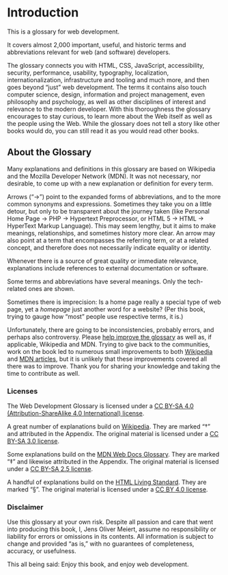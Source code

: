 # Introduction

This is a glossary for web&nbsp;development.

It covers almost 2,000 important, useful, and historic terms and abbreviations relevant for web (and software)&nbsp;developers.

The glossary connects you with HTML, CSS, JavaScript, accessibility, security, performance, usability, typography, localization, internationalization, infrastructure and tooling and much more, and then goes beyond “just” web development. The terms it contains also touch computer science, design, information and project management, even philosophy and psychology, as well as other disciplines of interest and relevance to the modern developer. With this thoroughness the glossary encourages to stay curious, to learn more about the Web itself as well as the people using the Web. While the glossary does not tell a story like other books would do, you can still read it as you would read other&nbsp;books.

## About the Glossary

Many explanations and definitions in this glossary are based on Wikipedia and the Mozilla Developer Network (MDN). It was not necessary, nor desirable, to come up with a new explanation or definition for every&nbsp;term.

Arrows (“→”) point to the expanded forms of abbreviations, and to the more common synonyms and expressions. Sometimes they take you on a little detour, but only to be transparent about the journey taken (like Personal Home Page → PHP → Hypertext Preprocessor, or HTML&nbsp;5 → HTML → HyperText Markup Language). This may seem lengthy, but it aims to make meanings, relationships, and sometimes history more clear. An arrow may also point at a term that encompasses the referring term, or at a related concept, and therefore does not necessarily indicate equality or&nbsp;identity.

Whenever there is a source of great quality or immediate relevance, explanations include references to external documentation or&nbsp;software.

Some terms and abbreviations have several meanings. Only the tech-related ones are&nbsp;shown.

Sometimes there is imprecision: Is a home page really a special type of web page, yet a _homepage_ just another word for a website? (Per this book, trying to gauge how “most” people use respective terms, it&nbsp;is.)

Unfortunately, there are going to be inconsistencies, probably errors, and perhaps also controversy. Please [help improve the glossary](https://github.com/j9t/web-development-glossary-forum/issues/new) as well as, if applicable, Wikipedia and MDN. Trying to give back to the communities, work on the book led to numerous small improvements to both [Wikipedia](https://en.wikipedia.org/wiki/Special:Contributions/Jens_Meiert) and [MDN articles](https://wiki.developer.mozilla.org/en-US/dashboards/revisions?user=j9t), but it is unlikely that these improvements covered all there was to improve. Thank you for sharing your knowledge and taking the time to contribute as&nbsp;well.

### Licenses

The Web Development Glossary is licensed under a [CC BY-SA 4.0 (Attribution-ShareAlike 4.0 International) license](https://creativecommons.org/licenses/by-sa/4.0/).

A great number of explanations build on [Wikipedia](https://en.wikipedia.org/wiki/Main_Page). They are marked “†” and attributed in the Appendix. The original material is licensed under a [CC BY-SA 3.0 license](https://creativecommons.org/licenses/by-sa/3.0/).

Some explanations build on the [MDN Web Docs Glossary](https://developer.mozilla.org/en-US/docs/Glossary). They are marked “‡” and likewise attributed in the Appendix. The original material is licensed under a [CC BY-SA 2.5 license](https://creativecommons.org/licenses/by-sa/2.5/).

A handful of explanations build on the [HTML Living Standard](https://html.spec.whatwg.org/). They are marked “§”. The original material is licensed under a [CC BY 4.0 license](https://creativecommons.org/licenses/by/4.0/).

### Disclaimer

Use this glossary at your own risk. Despite all passion and care that went into producing this book, I, Jens Oliver Meiert, assume no responsibility or liability for errors or omissions in its contents. All information is subject to change and provided “as is,” with no guarantees of completeness, accuracy, or&nbsp;usefulness.

This all being said: Enjoy this book, and enjoy web&nbsp;development.